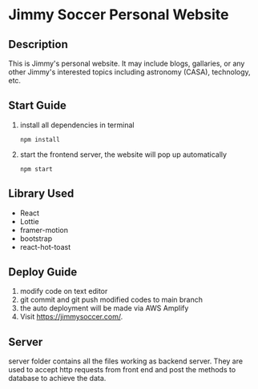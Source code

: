 # Jimmy Soccer Personal Website

## Description

This is Jimmy's personal website. It may include blogs, gallaries, or any other Jimmy's interested topics including astronomy (CASA), technology, etc.

## Start Guide

1. install all dependencies in terminal
   ```
   npm install
   ```
2. start the frontend server, the website will pop up automatically
   ```
   npm start
   ```

## Library Used
* React
* Lottie
* framer-motion
* bootstrap
* react-hot-toast

## Deploy Guide

1. modify code on text editor
2. git commit and git push modified codes to main branch
3. the auto deployment will be made via AWS Amplify
4. Visit https://jimmysoccer.com/. 

## Server

server folder contains all the files working as backend server. They are used to accept http requests from front end and post the methods to database to achieve the data.
